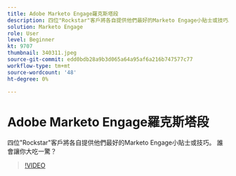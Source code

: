 ```yaml
---
title: Adobe Marketo Engage羅克斯塔段
description: 四位"Rockstar"客戶將各自提供他們最好的Marketo Engage小貼士或技巧。 誰會讓你大吃一驚？
solution: Marketo Engage
role: User
level: Beginner
kt: 9707
thumbnail: 340311.jpeg
source-git-commit: edd0bdb28a9b3d065a64a95af6a216b747577c77
workflow-type: tm+mt
source-wordcount: '48'
ht-degree: 0%

---
```


# Adobe Marketo Engage羅克斯塔段

四位&quot;Rockstar&quot;客戶將各自提供他們最好的Marketo Engage小貼士或技巧。 誰會讓你大吃一驚？

>[!VIDEO](https://video.tv.adobe.com/v/340311/?quality=12&learn=on)
